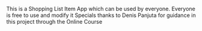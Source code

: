 This is a Shopping List Item App which can be used by everyone.
Everyone is free to use and modify it
Specials thanks to Denis Panjuta for guidance in this project through the Online Course
